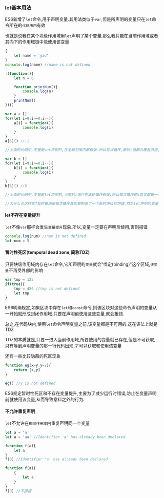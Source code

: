 ### let基本用法
ES6新增了`let`命令,用于声明变量.其用法类似于`var`,但是所声明的变量只在`let`命令所在的`代码块内`有效

也就是说我在某个块级作用域用`let`声明了某个变量,那么我只能在当前作用域或者其向下的作用域链中能使用该变量

```javascript
{
    let name = 'yzd'
}
console.log(name) //name is not defined
```

```javascript
;(function(){
    let n = 6

    function printNum(){
        console.log(n)
    }
    printNum()
})()
```

```javascript
var a = []
for(let i=9;i>=0;i--){
    a[i] = function(){
        console.log(i)
    }
}
a[6]() //-1

//上面的代码中,变量是var声明的,在全局范围内都有效.所以每次循环,新的i值都会覆盖旧值,导致最后输出的是最后一轮的i值

var b = []
for(let i=9;i>=0;i--){
    b[i] = function(){
        console.log(i)
    }
}
b[6]() //6

//上面的代码中,变量是let声明的,当前的i值只在本轮循环有效.所以每次循环的i其实都是一个新的变量

//为什么会这样呢?我的看法是每次循环其实是制造了一个新的块级作用域.然后let声明的变量,只能在当前作用域有效
```

#### let不存在变量提升
`let`不像`var`那样会发生`变量提升`现象.所以,变量一定要在声明后使用,否则报错

```javascript
console.log(num) //num is not defined
let num = 5
```

#### 暂时性死区(temporal dead zone,简称TDZ)
只要块级作用域内存在`let`命令,它所声明的`变量`就会"绑定(binding)"这个区域,`该变量`不再受外部的影响

```javascript
var tmp = 123
if(true){
    tmp = 456 //tmp is not defined
    let tmp
}
```

ES6明确规定,如果区块中存在`let`和`const`命令,则该区块对这些命令声明的变量从一开始就形成封闭作用域.只要在声明前使用这些变量,就会报错.

总之,在代码块内,使用`let`命令声明变量之前,该变量都是不可用的.这在语法上就是TDZ

TDZ的本质就是,只要一进入当前作用域,所要使用的变量就已存在,但是不可获取,只有等到声明变量的那一行代码出现,才可以获取和使用该变量

还有一些比较隐蔽的死区现象

```javascript
function eg(x=y,y=2){
    return [x,y]
}

eg() //y is not defined
```

ES6规定暂时性死区和不存在变量提升,主要为了减少运行时错误,防止在变量声明前就使用该变量,从而导致意料之外的行为.

#### 不允许重复声明
`let`不允许在`相同作用域`内重复声明同一个变量

```javascript
let a = 'a'
let a = 'aa' //Identifier 'a' has already been declared
```

```javascript
function f(a){
    let a
}
f(0) //Identifier 'a' has already been declared
```

```javascript
function f(a){
    {
        let a
    }
}
f(0) //不报错
```





